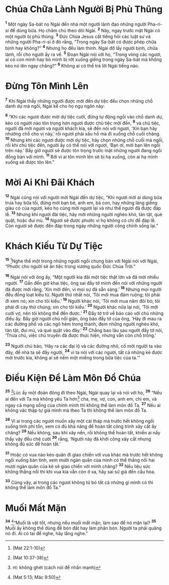 # Chúa Chữa Lành Người Bị Phù Thũng
<sup><b>1</b></sup> Một ngày Sa-bát nọ Ngài đến nhà một người lãnh đạo những người Pha-ri-si để dùng bữa. Họ chăm chú theo dõi Ngài. <sup><b>2</b></sup> Này, ngay trước mặt Ngài có một người bị phù thũng. <sup><b>3</b></sup> Ðức Chúa Jesus cất tiếng hỏi các luật sư và những người Pha-ri-si ở đó rằng, “Trong ngày Sa-bát có được phép chữa bịnh hay không?” <sup><b>4</b></sup> Nhưng họ đều làm thinh. Ngài đỡ lấy người bịnh, chữa lành, rồi cho người ấy ra về. <sup><b>5</b></sup> Ðoạn Ngài nói với họ, “Trong vòng các ngươi, ai có con mình hay bò mình bị rớt xuống giếng trong ngày Sa-bát mà không kéo nó lên ngay chăng?” <sup><b>6</b></sup> Không ai có thể trả lời Ngài tiếng nào.

# Ðừng Tôn Mình Lên
<sup><b>7</b></sup> Khi Ngài thấy những người được mời đến dự tiệc đều chọn những chỗ danh dự mà ngồi, Ngài kể cho họ ngụ ngôn này:

<sup><b>8</b></sup> “Khi các ngươi được mời dự tiệc cưới, đừng tự động ngồi vào chỗ danh dự, kẻo có người nào tôn trọng hơn ngươi được chủ tiệc mời đến, <sup><b>9</b></sup> và chủ tiệc, người đã mời ngươi và người khách kia, sẽ đến nói với ngươi, ‘Xin bạn hãy nhường chỗ cho vị này,’ rồi ngươi phải xấu hổ mà đi xuống chỗ cuối chăng. <sup><b>10</b></sup> Nhưng khi các ngươi được mời dự tiệc, hãy chọn những chỗ cuối mà ngồi, rồi khi chủ tiệc đến, người ấy có thể nói với ngươi, ‘Bạn ơi, mời bạn lên ngồi trên này.’ Bấy giờ ngươi sẽ được tôn trọng trước mặt những người đang ngồi đồng bàn với mình. <sup><b>11</b></sup> Bởi vì ai tôn mình lên sẽ bị hạ xuống, còn ai hạ mình xuống sẽ được tôn lên.”

# Mời Ai Khi Ðãi Khách
<sup><b>12</b></sup> Ngài cũng nói với người mời Ngài đến dự tiệc, “Khi ngươi mời ai dùng bữa trưa hay bữa tối, đừng mời bạn bè, anh em, bà con, hay những láng giềng giàu có của ngươi, kẻo họ cũng mời ngươi lại và như thế ngươi đã được đáp lễ. <sup><b>13</b></sup> Nhưng khi ngươi đãi tiệc, hãy mời những người nghèo khó, tàn tật, què quặt, hoặc đui mù. <sup><b>14</b></sup> Ngươi sẽ được phước vì họ không có chi để đáp lễ. Còn ngươi sẽ được đền đáp trong ngày những người công chính sống lại.”

# Khách Kiếu Từ Dự Tiệc
<sup><b>15</b></sup> [^1*]Nghe thế một trong những người ngồi chung bàn với Ngài nói với Ngài, “Phước cho người sẽ ăn tiệc trong vương quốc Ðức Chúa Trời.”

<sup><b>16</b></sup> Ngài nói với ông ấy, “Một người kia đãi một tiệc thật lớn và đã mời nhiều người. <sup><b>17</b></sup> Gần đến giờ khai tiệc, ông sai đầy tớ mình đến nói với những người đã được mời rằng, ‘Xin mời đến, vì mọi sự đã sẵn sàng.’ <sup><b>18</b></sup> Nhưng mọi người đều đồng loạt kiếu từ. Người thứ nhất nói, ‘Tôi mới mua đám ruộng; tôi phải đi xem nó; xin cho tôi kiếu.’ <sup><b>19</b></sup> Người khác nói, ‘Tôi mới mua năm đôi bò; tôi phải đi cày thử chúng; xin cho tôi kiếu.’ <sup><b>20</b></sup> Người khác nữa lại nói, ‘Tôi mới cưới vợ, nên tôi không thể đến được.’ <sup><b>21</b></sup> Ðầy tớ trở về báo cáo với chủ những điều ấy. Bấy giờ người chủ nổi giận, ông bảo đầy tớ của ông, ‘Hãy đi mau ra các đường phố và các ngõ hẻm trong thành, đem những người nghèo khó, tàn tật, đui mù, và què quặt vào đây.’ <sup><b>22</b></sup> Chẳng bao lâu sau người đầy tớ nói, ‘Thưa chủ, việc chủ truyền đã được thực hiện, nhưng vẫn còn chỗ trống.’

<sup><b>23</b></sup> Người chủ bảo, ‘Hãy ra các đại lộ và các đường nhỏ, cố mời người ta vào đây, để nhà ta sẽ đầy người, <sup><b>24</b></sup> vì ta nói với các ngươi, tất cả những kẻ được mời trước kia, không ai sẽ nếm một miếng trong bữa tiệc của ta.’”

# Ðiều Kiện Ðể Làm Môn Ðồ Chúa
<sup><b>25</b></sup> [^2*]Lúc ấy một đoàn đông đi theo Ngài, Ngài quay lại và nói với họ, <sup><b>26</b></sup> “Nếu ai đến với Ta mà không yêu Ta hơn[^1] cha, mẹ, vợ, con, anh em, chị em, và ngay cả mạng sống của chính mình thì không thể làm môn đồ Ta. <sup><b>27</b></sup> Nếu ai không vác thập tự giá mình mà theo Ta thì không thể làm môn đồ Ta.

<sup><b>28</b></sup> Vì ai trong các ngươi muốn xây một cái tháp mà trước hết không ngồi xuống tính phí tổn, xem có đủ khả năng để hoàn tất công trình xây cất ấy chăng? <sup><b>29</b></sup> Nếu không, sau khi xây nền, rồi không thể hoàn tất, khiến ai nấy thấy vậy đều chê cười <sup><b>30</b></sup> rằng, ‘Người này đã khởi công xây cất nhưng không đủ sức để hoàn tất.’

<sup><b>31</b></sup> Hoặc có vua nào kéo quân đi giao chiến với vua khác mà trước hết không ngồi xuống bàn tính, xem mười ngàn quân của mình có thể thắng nổi hai mươi ngàn quân của kẻ sẽ giao chiến với mình chăng? <sup><b>32</b></sup> Nếu liệu sức không thắng nổi thì khi vua kia vẫn còn ở xa, hãy sai sứ giả đến cầu hòa.

<sup><b>33</b></sup> Cũng vậy, ai trong các ngươi không từ bỏ tất cả những gì mình có thì không thể làm môn đồ Ta.”

# Muối Mất Mặn
<sup><b>34</b></sup> [^3*]“Muối là vật tốt, nhưng nếu muối mất mặn, làm sao để nó mặn lại? <sup><b>35</b></sup> Muối ấy không thể dùng để bón đất hay làm phân bón. Người ta phải quăng nó đi. Ai có tai để nghe, hãy lắng nghe.”

[^1]: nt: không ghét (cách nói để nhấn mạnh)
[^1*]: (Mat 22:1-10)
[^2*]: (Mat 10:37-38)
[^3*]: (Mat 5:13; Mác 9:50)
